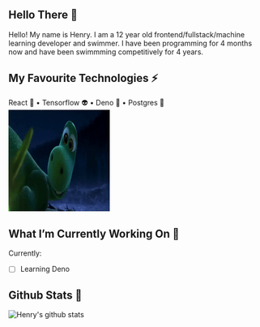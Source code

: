 <!--
**henryboisdequin/henryboisdequin** is a ✨ _special_ ✨ repository because its `README.md` (this file) appears on your GitHub profile.

Here are some ideas to get you started:

- 🔭 I’m currently working on ...
- 🌱 I’m currently learning ...
- 👯 I’m looking to collaborate on ...
- 🤔 I’m looking for help with ...
- 💬 Ask me about ...
- 📫 How to reach me: ...
- 😄 Pronouns: ...
- ⚡ Fun fact: ...
-->
## Hello There 👋 
Hello! My name is Henry. I am a 12 year old frontend/fullstack/machine learning developer and swimmer. I have been programming for 4 months now and have been swimmming competitively for 4 years. 

## My Favourite Technologies ⚡

React 🚀 • Tensorflow 👽 • Deno 🦕 • Postgres 🏦
<img src="Gifs/deno.gif" width="200" height="200"></img>

## What I’m Currently Working On 🔭
Currently:
 - [ ] Learning Deno

## Github Stats 🎯
![Henry's github stats](https://github-readme-stats.vercel.app/api?username=henryboisdequin&show_icons=true&theme=radical)

